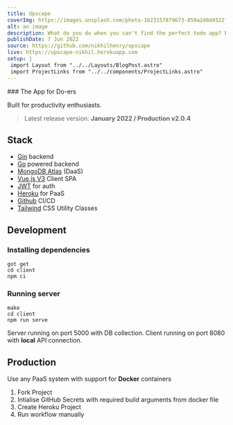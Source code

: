 ```yaml
---
title: Upscape
coverImg: https://images.unsplash.com/photo-1623157879673-859a2d8d4522?ixlib=rb-1.2.1&ixid=MnwxMjA3fDB8MHxwaG90by1wYWdlfHx8fGVufDB8fHx8&auto=format&fit=crop&w=2340&q=80
alt: an image
description: What do you do when you can't find the perfect todo app? Build one yourself!
publishDate: 7 Jun 2022
source: https://github.com/nikhilhenry/upscape
live: https://upscape-nikhil.herokuapp.com
setup: |
 import Layout from "../../Layouts/BlogPost.astro"
 import ProjectLinks from "../../components/ProjectLinks.astro"
---
```

<div class="not-prose">
<ProjectLinks source={frontmatter.source} live={frontmatter.live}></ProjectLinks>
</div>
### The App for Do-ers

Built for productivity enthusiasts.

> Latest release version: **January 2022 / Production v2.0.4**

## Stack

- [Gin](https://gin-gonic.com/) backend
- [Go](https://golang.org) powered backend
- [MongoDB Atlas](https://cloud.mongodb.com/v2/5ea9386c468f9c5f315a6535#metrics/replicaSet/5ec2597012bfec1f1f998f60/explorer) (DaaS)
- [Vue.js V3](https://v3.vuejs.org/) Client SPA
- [JWT](jwt.io) for auth
- [Heroku](https://dashboard.heroku.com/apps/carenikhil) for PaaS
- [Github](https://github.com/nikhilhenry/) CI/CD
- [Tailwind](https://tailwind.com) CSS Utility Classes

## Development

### Installing dependencies

```
got get
cd client
npm ci
```

### Running server

```
make
cd client
npm run serve
```

Server running on port 5000 with DB collection. Client running on port 8080 with **local** API connection.

## Production

Use any PaaS system with support for **Docker** containers

1. Fork Project
2. Intialise GitHub Secrets with required build arguments from docker file
3. Create Heroku Project
4. Run workflow manually
